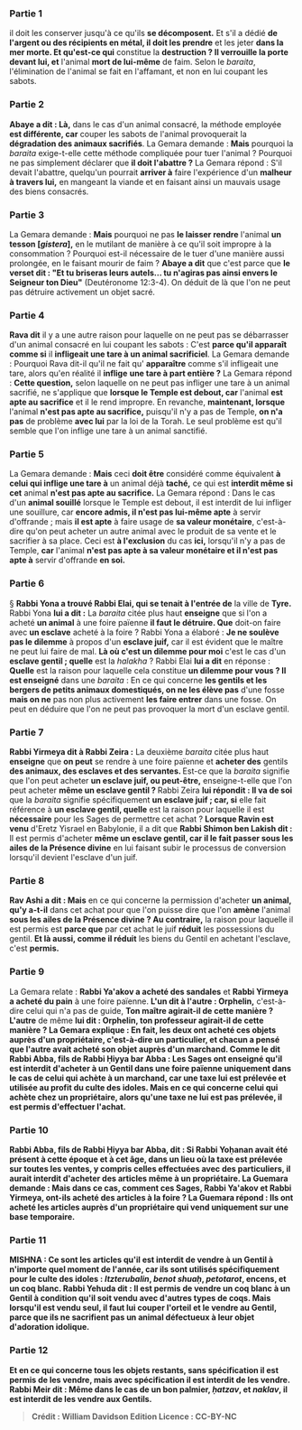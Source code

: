 
### Partie 1
il doit les conserver jusqu'à ce qu'ils <b>se décomposent.</b> Et s'il a dédié <b>de l'argent ou des récipients en métal, il doit les prendre</b> et les jeter <b>dans la mer morte. Et qu'est-ce qui</b> constitue la <b>destruction ? Il verrouille la porte devant lui, et</b> l'animal <b>mort de lui-même</b> de faim. Selon le <i>baraita</i>, l'élimination de l'animal se fait en l'affamant, et non en lui coupant les sabots.

### Partie 2
<b>Abaye a dit : Là,</b> dans le cas d'un animal consacré, la méthode employée <b>est différente, car</b> couper les sabots de l'animal provoquerait la <b>dégradation des animaux sacrifiés</b>. La Gemara demande : <b>Mais</b> pourquoi la <i>baraita</i> exige-t-elle cette méthode compliquée pour tuer l'animal ? Pourquoi ne pas simplement déclarer que <b>il doit l'abattre ?</b> La Gemara répond : S'il devait l'abattre, quelqu'un pourrait <b>arriver à</b> faire l'expérience d'un <b>malheur à travers lui,</b> en mangeant la viande et en faisant ainsi un mauvais usage des biens consacrés.

### Partie 3
La Gemara demande : <b>Mais</b> pourquoi ne pas <b>le laisser rendre</b> l'animal <b>un tesson [<i>gistera</i>],</b> en le mutilant de manière à ce qu'il soit impropre à la consommation ? Pourquoi est-il nécessaire de le tuer d'une manière aussi prolongée, en le faisant mourir de faim ? <b>Abaye a dit</b> que c'est parce que <b>le verset dit : "Et tu briseras leurs autels... tu n'agiras pas ainsi envers le Seigneur ton Dieu"</b> (Deutéronome 12:3-4). On déduit de là que l'on ne peut pas détruire activement un objet sacré.

### Partie 4
<b>Rava dit</b> il y a une autre raison pour laquelle on ne peut pas se débarrasser d'un animal consacré en lui coupant les sabots : C'est <b>parce qu'il apparaît comme si</b> il <b>infligeait une tare à un animal sacrificiel</b>. La Gemara demande : Pourquoi Rava dit-il qu'il ne fait qu' <b>apparaître</b> comme s'il infligeait une tare, alors qu'en réalité il <b>inflige</b> <b>une tare à part entière ?</b> La Gemara répond : <b>Cette question,</b> selon laquelle on ne peut pas infliger une tare à un animal sacrifié, ne s'applique que <b>lorsque le Temple est debout, car</b> l'animal <b>est apte au sacrifice</b> et il le rend impropre. En revanche, <b>maintenant, lorsque</b> l'animal <b>n'est pas apte au sacrifice,</b> puisqu'il n'y a pas de Temple, <b>on n'a pas</b> de problème <b>avec lui</b> par la loi de la Torah. Le seul problème est qu'il semble que l'on inflige une tare à un animal sanctifié.

### Partie 5
La Gemara demande : <b>Mais</b> ceci <b>doit être</b> considéré comme équivalent <b>à celui qui inflige une tare à</b> un animal déjà <b>taché,</b> ce qui est <b>interdit même si cet</b> animal <b>n'est pas apte au sacrifice.</b> La Gemara répond : Dans le cas d'un <b>animal souillé</b> lorsque le Temple est debout, il est interdit de lui infliger une souillure, car <b>encore admis, il n'est pas lui-même apte</b> à servir d'offrande ; mais <b>il est apte</b> à faire usage de <b>sa valeur monétaire</b>, c'est-à-dire qu'on peut acheter un autre animal avec le produit de sa vente et le sacrifier à sa place. Ceci est <b>à l'exclusion</b> du cas <b>ici,</b> lorsqu'il n'y a pas de Temple, <b>car</b> l'animal <b>n'est pas apte à sa valeur monétaire et il n'est pas apte à</b> servir d'offrande <b>en soi.</b>

### Partie 6
§ <b>Rabbi Yona a trouvé Rabbi Elai, qui se tenait à l'entrée de</b> la ville de <b>Tyre.</b> Rabbi Yona <b>lui a dit :</b> La <i>baraita</i> citée plus haut <b>enseigne</b> que si l'on a acheté <b>un animal</b> à une foire païenne <b>il faut le détruire. Que</b> doit-on faire avec <b>un esclave</b> acheté à la foire ? Rabbi Yona a élaboré : <b>Je ne soulève pas le dilemme</b> à propos d'un <b>esclave juif,</b> car il est évident que le maître ne peut lui faire de mal. <b>Là où c'est un dilemme pour moi</b> c'est le cas d'un <b>esclave gentil ; quelle</b> est la <i>halakha</i> ? Rabbi Elai <b>lui a dit</b> en réponse : <b>Quelle</b> est la raison pour laquelle cela constitue <b>un dilemme pour vous ? Il est enseigné</b> dans une <i>baraita</i> : En ce qui concerne <b>les gentils et les bergers de petits animaux domestiqués, on ne les élève pas</b> d'une fosse <b>mais on ne</b> pas non plus activement <b>les faire entrer</b> dans une fosse. On peut en déduire que l'on ne peut pas provoquer la mort d'un esclave gentil.

### Partie 7
<b>Rabbi Yirmeya dit à Rabbi Zeira :</b> La deuxième <i>baraita</i> citée plus haut <b>enseigne</b> que <b>on peut</b> se rendre à une foire païenne et <b>acheter des</b> gentils <b>des animaux, des esclaves et des servantes. </b> Est-ce que la <i>baraita</i> signifie que l'on peut acheter <b>un esclave juif, ou peut-être,</b> enseigne-t-elle que l'on peut acheter <b>même un esclave gentil ? </b> Rabbi Zeira <b>lui répondit : Il va de soi</b> que la <i>baraita</i> signifie spécifiquement <b>un esclave juif ; car, si</b> elle fait référence à <b>un esclave gentil, quelle</b> est la raison pour laquelle il est <b>nécessaire</b> pour les Sages de permettre cet achat ? <b>Lorsque Ravin est venu</b> d'Eretz Yisrael en Babylonie, il a dit que <b>Rabbi Shimon ben Lakish dit :</b> Il est permis d'acheter <b>même un esclave gentil, car il le fait passer sous les ailes de la Présence divine</b> en lui faisant subir le processus de conversion lorsqu'il devient l'esclave d'un juif.

### Partie 8
<b>Rav Ashi a dit : Mais</b> en ce qui concerne la permission d'acheter <b>un animal, qu'y a-t-il</b> dans cet achat pour que l'on puisse dire que l'on <b>amène</b> l'animal <b>sous les ailes de la Présence divine ? Au contraire,</b> la raison pour laquelle il est permis est <b>parce que</b> par cet achat le juif <b>réduit</b> les possessions du gentil. <b>Et là aussi, comme il réduit</b> les biens du Gentil en achetant l'esclave, c'est <b>permis.</b>

### Partie 9
La Gemara relate : <b>Rabbi Ya'akov a acheté des sandales</b> et <b>Rabbi Yirmeya a acheté du pain</b> à une foire païenne. <b>L'un dit à l'autre : Orphelin,</b> c'est-à-dire celui qui n'a pas de guide, <b>Ton maître agirait-il de cette manière ? L'autre</b> de même <b>lui dit : Orphelin, ton professeur agirait-il de cette manière ? La Gemara explique : En fait, <b>les deux ont acheté</b> ces objets <b>auprès d'un propriétaire,</b> c'est-à-dire un particulier, <b>et chacun a pensé</b> que <b>l'autre</b> avait <b>acheté</b> son objet <b>auprès d'un marchand. Comme le dit Rabbi Abba, fils de Rabbi Ḥiyya bar Abba :</b> Les Sages <b>ont enseigné</b> qu'il est interdit d'acheter à un Gentil dans une foire païenne <b>uniquement</b> dans le cas <b>de celui qui achète à un marchand, car une taxe lui est prélevée</b> et utilisée au profit du culte des idoles. <b>Mais en ce qui concerne celui qui achète chez un propriétaire, alors qu'une taxe ne lui est pas prélevée,</b> il est <b>permis</b> d'effectuer l'achat.

### Partie 10
<b>Rabbi Abba, fils de Rabbi Ḥiyya bar Abba, dit : Si Rabbi Yoḥanan avait été</b> présent <b>à cette époque</b> et à cet âge, <b>dans un lieu où la taxe est prélevée</b> sur toutes les ventes, y compris celles effectuées avec des particuliers, <b>il aurait interdit</b> d'acheter des articles <b>même à un propriétaire.</b> La Guemara demande : <b>Mais</b> dans ce cas, <b>comment ces Sages, Rabbi Ya'akov et Rabbi Yirmeya, ont-ils <b>acheté</b> des articles à la foire ? La Guemara répond : <b>Ils ont acheté</b> les articles <b>auprès d'un propriétaire</b> qui vend uniquement sur <b>une base temporaire</b>.

### Partie 11
<strong>MISHNA :</strong> <b>Ce sont les articles qu'il est</b> interdit de vendre à un Gentil</b> à n'importe quel moment de l'année, car ils sont utilisés spécifiquement pour le culte des idoles : <b><i>Itzterubalin</i>, <i>benot shuaḥ</i>, <i>petotarot</i>, encens, et un coq blanc. Rabbi Yehuda dit :</b> Il est <b>permis de vendre un coq blanc à</b> un Gentil à condition qu'il soit vendu <b>avec</b> d'autres types de <b>coqs. Mais lorsqu'il est</b> vendu <b>seul, il faut</b> lui <b>couper l'orteil et le vendre</b> au Gentil, <b>parce que</b> ils <b>ne sacrifient pas un animal défectueux</b> <b>à</b> leur objet d'adoration <b>idolique.</b>

### Partie 12
<b>Et</b> en ce qui concerne <b>tous les objets restants, sans spécification</b> il est <b>permis</b> de les vendre, <b>mais</b> avec <b>spécification</b> il est <b>interdit</b> de les vendre. <b>Rabbi Meir dit : Même</b> dans le cas de <b>un bon palmier, <i>ḥatzav</i>, et <i>naklav</i>,</b> il est <b>interdit de les vendre</b> <b>aux Gentils.</b>

>Crédit : William Davidson Edition
>Licence : CC-BY-NC